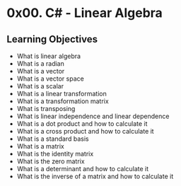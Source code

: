 # 0x00. C# - Linear Algebra

## Learning Objectives

+ What is linear algebra
+ What is a radian
+ What is a vector
+ What is a vector space
+ What is a scalar
+ What is a linear transformation
+ What is a transformation matrix
+ What is transposing
+ What is linear independence and linear dependence
+ What is a dot product and how to calculate it
+ What is a cross product and how to calculate it
+ What is a standard basis
+ What is a matrix
+ What is the identity matrix
+ What is the zero matrix
+ What is a determinant and how to calculate it
+ What is the inverse of a matrix and how to calculate it